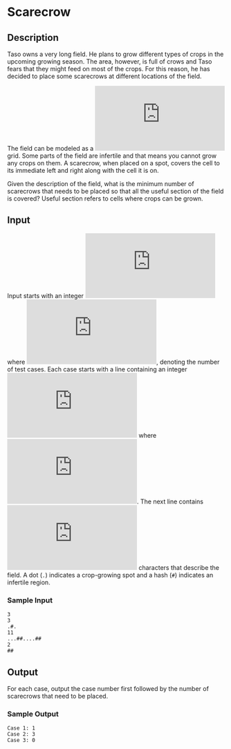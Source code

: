 # Scarecrow

## Description

Taso owns a very long field. He plans to grow different types of crops in the
upcoming growing season. The area, however, is full of crows and Taso fears
that they might feed on most of the crops. For this reason, he has decided to
place some scarecrows at different locations of the field.

The field can be modeled as a
![equation](http://latex.codecogs.com/gif.latex?1%20%5Ctimes%20N) grid.
Some parts of the field are infertile and that means you cannot grow any crops
on them. A scarecrow, when placed on a spot, covers the cell to its immediate
left and right along with the cell it is on.

Given the description of the field, what is the minimum number of scarecrows
that needs to be placed so that all the useful section of the field is covered?
Useful section refers to cells where crops can be grown.


## Input

Input starts with an integer ![equation](http://latex.codecogs.com/gif.latex?t)
where ![equation](http://latex.codecogs.com/gif.latex?%28t%20%3C%3D%20100%29),
denoting the number of test cases. Each case starts with a line containing an
integer ![equation](http://latex.codecogs.com/gif.latex?n) where
![equation](http://latex.codecogs.com/gif.latex?%280%20%3C%20n%20%3C%20100%29).
The next line contains ![equation](http://latex.codecogs.com/gif.latex?n)
characters that describe the field. A dot (`.`) indicates a crop-growing spot
and a hash (`#`) indicates an infertile region.

### Sample Input

```
3
3
.#.
11
...##....##
2
##
```


## Output

For each case, output the case number first followed by the number of
scarecrows that need to be placed.

### Sample Output

```
Case 1: 1
Case 2: 3
Case 3: 0
```
